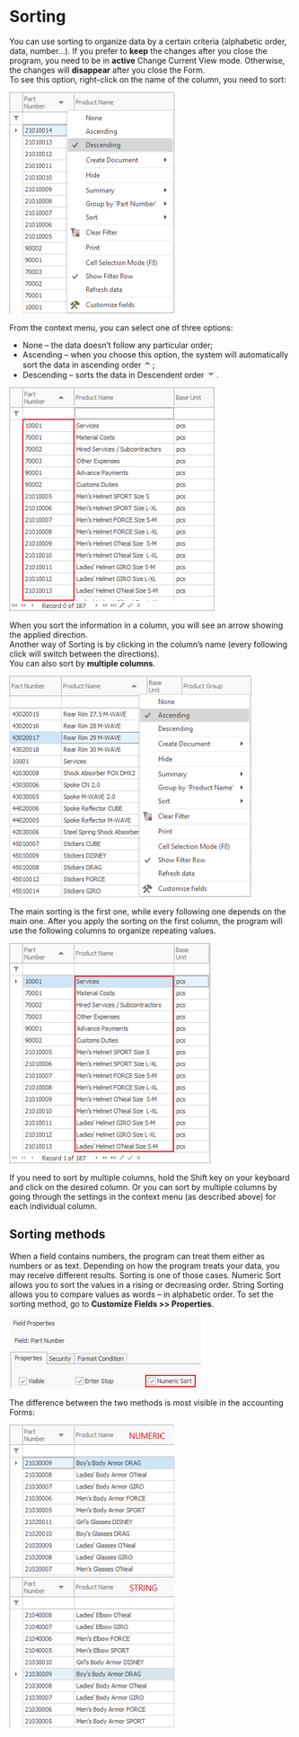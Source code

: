 # Sorting

You can use sorting to organize data by a certain criteria (alphabetic order, data, number…). If you prefer to <b>keep</b> the changes after you close the program, you need to be in <b>active</b> Change Current View mode. Otherwise, the changes will <b>disappear</b> after you close the Form. <br>
To see this option, right-click on the name of the column, you need to sort:<br>

![Descening](pictures/descening.png)

From the context menu, you can select one of three options:

- None – the data doesn’t follow any particular order;
- Ascending – when you choose this option, the system will automatically sort the data in ascending order ![Up](pictures/up.png);
- Descending – sorts the data in Descendent order ![Down](pictures/down.png).

![Sorted main column](pictures/sorted-main-column.png)

When you sort the information in a column, you will see an arrow showing the applied direction. <br>
Another way of Sorting is by clicking in the column’s name (every following click will switch between the directions). <br>
You can also sort by <b>multiple columns</b>. 

![Ascening](pictures/ascending.png)

The main sorting is the first one, while every following one depends on the main one. After you apply the sorting on the first column, the program will use the following columns to organize repeating values. 

![Sorted second column](pictures/sorted-second-column.png)

If you need to sort by multiple columns, hold the Shift key on your keyboard and click on the desired column. Or you can sort by multiple columns by going through the settings in the context menu (as described above) for each individual column.

## Sorting methods

When a field contains numbers, the program can treat them either as numbers or as text. Depending on how the program treats your data, you may receive different results. Sorting is one of those cases. Numeric Sort allows you to sort the values in a rising or decreasing order. String Sorting allows you to compare values as words – in alphabetic order. To set the sorting method, go to <b>Customize Fields >> Properties</b>.

![Numeric sort](pictures/numeric-sort.png)

The difference between the two methods is most visible in the accounting Forms:

![Numeric Sorted Form](pictures/numeric-sorted-form.png) ![String Sorted Form](pictures/string-sorted-fort.png)
